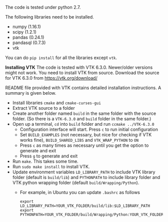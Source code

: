 The code is tested under python 2.7.

The following libraries need to be installed.

- numpy (1.16.1)
- scipy (1.2.1)
- pandas (0.24.1)
- pandasql (0.7.3)
- vtk

You can do `pip install` for all the libraries except `vtk`.

**Installing VTK**
The code is tested with VTK 6.3.0. Newer/older versions might not work.
You need to install VTK from source. Download the source for VTK 6.3.0 from https://vtk.org/download/

README file provided with VTK contains detailed installation instructions. A summary is given below.

- Install libraries `cmake` and `cmake-curses-gui`
- Extract VTK source to a folder
- Create another folder named `build` in the same folder with the source folder. (So there is a `VTK-6.3.0` and `build` folder in the same folder.)
- Open up a terminal, `cd` into `build` folder and run `ccmake ../VTK-6.3.0`
    - Configuration interface will start. Press `c` to run initial configuration
    - Set `BUILD_EXAMPLES` (not necessary, but nice for checking if VTK works fine), `BUILD_SHARED_LIBS` and `VTK_WRAP_PYTHON` to `ON`
    - Press `c` as many times as necessary until you get the option to generate and exit
    - Press `g` to generate and exit
- Run `make`. This takes some time.
- Run `sudo make install` to install VTK.
- Update environment variables `LD_LIBRARY_PATH` to include VTK library folder (default is `build/lib`) and `PYTHONPATH` to include library folder and VTK python wrapping folder (default `build/Wrapping/Python`).
	- For example, in Ubuntu you can update `.bashrc` as follows
	
	    ```
		export LD_LIBRARY_PATH=YOUR_VTK_FOLDER/build/lib:$LD_LIBRARY_PATH
		export PYTHONPATH=YOUR_VTK_FOLDER/build/Wrapping/Python:YOUR_VTK_FOLDER/build/lib:$PYTHONPATH
		```
